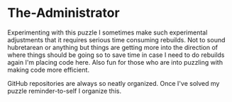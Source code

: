 # The-Administrator

Experimenting with this puzzle I sometimes make such experimental adjustments that it requires serious time consuming rebuilds. 
Not to sound hubretarean or anything but things are getting more into the direction of where things should be going so to save time in case I need to do rebuilds again
I'm placing code here. Also fun for those who are into puzzling with making code more efficient. 

GitHub repositories are always so neatly organized. Once I've solved my puzzle reminder-to-self I organize this. 
